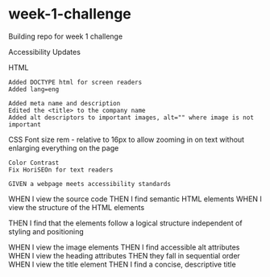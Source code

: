 # week-1-challenge
Building repo for week 1 challenge


Accessibility Updates

HTML

    Added DOCTYPE html for screen readers
    Added lang=eng

    Added meta name and description 
    Edited the <title> to the company name
    Added alt descriptors to important images, alt="" where image is not important
    


CSS
    Font size rem - relative to 16px to allow zooming in on text without enlarging everything on the page


    Color Contrast
    Fix HoriSEOn for text readers

    GIVEN a webpage meets accessibility standards
WHEN I view the source code
THEN I find semantic HTML elements
WHEN I view the structure of the HTML elements

THEN I find that the elements follow a logical structure independent of styling and positioning

WHEN I view the image elements
THEN I find accessible alt attributes
WHEN I view the heading attributes
THEN they fall in sequential order
WHEN I view the title element
THEN I find a concise, descriptive title


